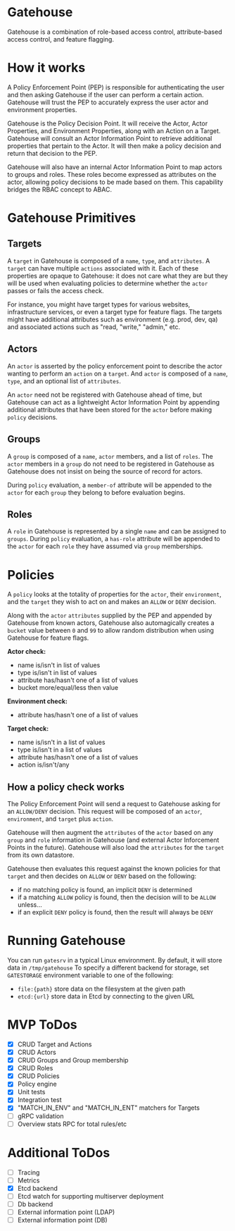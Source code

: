 # Gatehouse
Gatehouse is a combination of role-based access control, attribute-based access control, and feature flagging.

# How it works

A Policy Enforcement Point (PEP) is responsible for authenticating the user and then asking Gatehouse if the user can perform a certain action. Gatehouse will trust the PEP to accurately express the user actor and environment properties.

Gatehouse is the Policy Decision Point. It will receive the Actor, Actor Properties, and Environment Properties, along with an Action on a Target. Gatehouse will consult an Actor Information Point to retrieve additional properties that pertain to the Actor. It will then make a policy decision and return that decision to the PEP.

Gatehouse will also have an internal Actor Information Point to map actors to groups and roles. These roles become expressed as attributes on the actor, allowing policy decisions to be made based on them. This capability bridges the RBAC concept to ABAC.

# Gatehouse Primitives

## Targets

A `target` in Gatehouse is composed of a `name`, `type`, and `attributes`. A `target` can have multiple `actions` associated with it. Each of these properties are opaque to Gatehouse: it does not care what they are but they will be used when evaluating policies to determine whether the `actor` passes or fails the access check.

For instance, you might have target types for various websites, infrastructure services, or even a target type for feature flags. The targets might have additional attributes such as environment (e.g. prod, dev, qa) and associated actions such as "read, "write," "admin," etc.

## Actors

An `actor` is asserted by the policy enforcement point to describe the actor wanting to perform an `action` on a `target`. And `actor` is composed of a `name`, `type`, and an optional list of `attributes`.

An `actor` need not be registered with Gatehouse ahead of time, but Gatehouse can act as a lightweight Actor Information Point by appending additional attributes that have been stored for the `actor` before making `policy` decisions.

## Groups

A `group` is composed of a `name`, `actor` members, and a list of `roles`. The `actor` members in a `group` do not need to be registered in Gatehouse as Gatehouse does not insist on being the source of record for actors.

During `policy` evaluation, a `member-of` attribute will be appended to the `actor` for each `group` they belong to before evaluation begins.

## Roles

A `role` in Gatehouse is represented by a single `name` and can be assigned to `groups`. During `policy` evaluation, a `has-role` attribute will be appended to the `actor` for each `role` they have assumed via `group` memberships.

# Policies

A `policy` looks at the totality of properties for the `actor`, their `environment`, and the `target` they wish to act on and makes an `ALLOW` or `DENY` decision.

Along with the `actor` `attributes` supplied by the PEP and appended by Gatehouse from known actors, Gatehouse also automagically creates a `bucket` value between `0` and `99` to allow random distribution when using Gatehouse for feature flags.

**Actor check:**

* name is/isn't in list of values
* type is/isn't in list of values
* attribute has/hasn't one of a list of values
* bucket more/equal/less then value

**Environment check:**
* attribute has/hasn't one of a list of values

**Target check:**
* name is/isn't in a list of values
* type is/isn't in a list of values
* attribute has/hasn't one of a list of values
* action is/isn't/any

## How a policy check works

The Policy Enforcement Point will send a request to Gatehouse asking for an `ALLOW/DENY` decision. This request will be composed of an `actor`, `environment`, and `target` plus `action`. 

Gatehouse will then augment the `attributes` of the `actor` based on any `group` and `role` information in Gatehouse (and external Actor Inforcement Points in the future). Gatehouse will also load the `attributes` for the `target` from its own datastore.

Gatehouse then evaluates this request against the known policies for that `target` and then decides on `ALLOW` or `DENY` based on the following:
* if no matching policy is found, an implicit `DENY` is determined
* if a matching `ALLOW` policy is found, then the decision will to be `ALLOW` unless...
* if an explicit `DENY` policy is found, then the result will always be `DENY`

# Running Gatehouse

You can run `gatesrv` in a typical Linux environment.  By default, it will store data in `/tmp/gatehouse`
To specify a different backend for storage, set `GATESTORAGE` environment variable to one of the following:

* `file:{path}` store data on the filesystem at the given path
* `etcd:{url}` store data in Etcd by connecting to the given URL
  

# MVP ToDos

- [x] CRUD Target and Actions
- [x] CRUD Actors
- [x] CRUD Groups and Group membership
- [x] CRUD Roles
- [x] CRUD Policies
- [x] Policy engine
- [x] Unit tests
- [x] Integration test
- [x] "MATCH_IN_ENV" and "MATCH_IN_ENT" matchers for Targets
- [ ] gRPC validation
- [ ] Overview stats RPC for total rules/etc

# Additional ToDos

- [ ] Tracing
- [ ] Metrics
- [x] Etcd backend
- [ ] Etcd watch for supporting multiserver deployment
- [ ] Db backend
- [ ] External information point (LDAP)
- [ ] External information point (DB)

